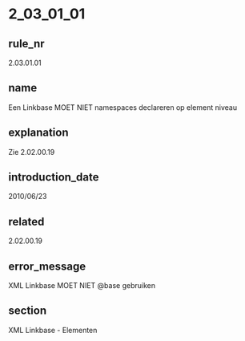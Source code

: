 # 2_03_01_01

## rule_nr
2.03.01.01

## name
Een Linkbase MOET NIET namespaces declareren op element niveau

## explanation
Zie 2.02.00.19

## introduction_date
2010/06/23

## related
2.02.00.19

## error_message
XML Linkbase MOET NIET @base gebruiken

## section
XML Linkbase - Elementen

